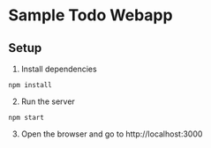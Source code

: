 # Sample Todo Webapp

## Setup

1. Install dependencies

```
npm install
```

2. Run the server

```
npm start
```

3. Open the browser and go to http://localhost:3000
